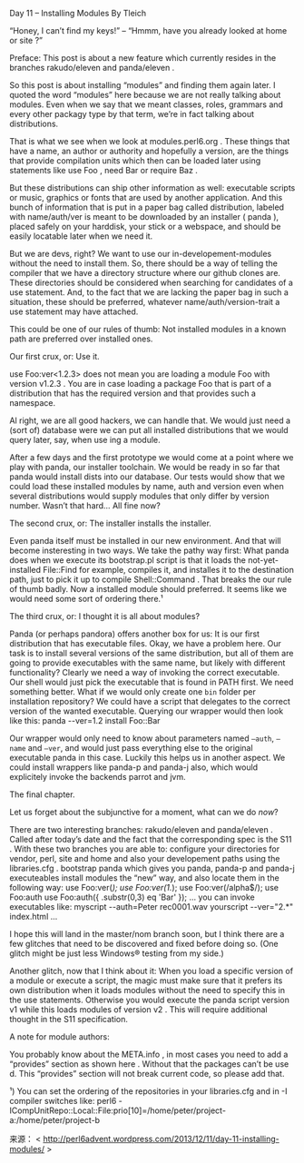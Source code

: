 Day 11 – Installing Modules By   Tleich


“Honey, I can’t find my keys!”
– “Hmmm, have you already looked at  home  or  site ?”

Preface:  This post is about a new feature which currently resides in the branches  rakudo/eleven  and  panda/eleven .

So this post is about installing “modules” and finding them again later. I quoted the word “modules” here because we are not really talking about modules. Even when we say that we meant classes, roles, grammars and every other packagy type by that term, we’re in fact talking about distributions.

That is what we see when we look at  modules.perl6.org . These things that have a name, an author or authority and hopefully a version, are the things that provide compilation units which then can be loaded later using statements like  use Foo ,  need Bar  or  require Baz .

But these distributions can ship other information as well: executable scripts or music, graphics or fonts that are used by another application.
And this bunch of information that is put in a paper bag called distribution, labeled with name/auth/ver is meant to be downloaded by an installer ( panda ), placed safely on your harddisk, your stick or a webspace, and should be easily locatable later when we need it.

But we are devs, right? We want to use our in-developement-modules without the need to install them. So, there should be a way of telling the compiler that we have a directory structure where our github clones are. These directories should be considered when searching for candidates of a  use  statement. And, to the fact that we are lacking the paper bag in such a situation, these should be preferred, whatever name/auth/version-trait a  use  statement may have attached.

This could be one of our rules of thumb: Not installed modules in a known path are preferred over installed ones.

Our first crux, or: Use it.

use Foo:ver<1.2.3>  does not mean you are loading a module  Foo with version  v1.2.3 . You are in case loading a package  Foo  that is part of a distribution that has the required version and that provides such a namespace.

Al right, we are all good hackers, we can handle that. We would just need a (sort of) database were we can put all installed distributions that we would query later, say, when  use ing a module.

After a few days and the first prototype we would come at a point where we play with panda, our installer toolchain.
We would be ready in so far that panda would install dists into our database. Our tests would show that we could load these installed modules by name, auth and version even when several distributions would supply modules that only differ by version number.
Wasn’t that hard… All fine now?

The second crux, or: The installer installs the installer.

Even panda itself must be installed in our new environment. And that will become insteresting in two ways. We take the pathy way first:
What panda does when we execute its  bootstrap.pl  script is that it loads the not-yet-installed  File::Find  for example, compiles it, and installes it to the destination path, just to pick it up to compile Shell::Command . That breaks the our rule of thumb badly. Now a installed  module should preferred.
It seems like we would need some sort of ordering there.¹

The third crux, or: I thought it is all about modules?

Panda (or perhaps pandora) offers another box for us: It is our first distribution that has executable files.
Okay, we have a problem here. Our task is to install several versions of the same distribution, but all of them are going to provide executables with the same name, but likely with different functionality?
Clearly we need a way of invoking the correct executable. Our shell would just pick the executable that is found in PATH first. We need something better.
What if we would only create one `bin` folder per installation repository? We could have a script that delegates to the correct version of the wanted executable. Querying our wrapper would then look like this:
panda --ver=1.2 install Foo::Bar

Our wrapper would only need to know about parameters named `–auth`, `–name` and `–ver`, and would just pass everything else to the original executable  panda  in this case.
Luckily this helps us in another aspect. We could install wrappers like panda-p and panda-j also, which would explicitely invoke the backends parrot and jvm.

The final chapter.

Let us forget about the subjunctive for a moment, what can we do *now*?

There are two interesting branches:  rakudo/eleven  and panda/eleven . Called after today’s date and the fact that the corresponding spec is the  S11 .
With these two branches you are able to:
configure your directories for vendor, perl, site and home and also your developement paths using the  libraries.cfg .
bootstrap panda which gives you panda, panda-p and panda-j executeables
install modules the “new” way, and also locate them in the following way:
use Foo:ver(*);
use Foo:ver(1.*);
use Foo:ver(/alpha$/);
use Foo:auth<FROGGS>
use Foo:auth({ .substr(0,3) eq 'Bar' });
...
you can invoke executables like:
myscript --auth=Peter rec0001.wav
yourscript --ver="2.*" index.html
...

I hope this will land in the master/nom branch soon, but I think there are a few glitches that need to be discovered and fixed before doing so. (One glitch might be just less Windows® testing from my side.)

Another glitch, now that I think about it: When you load a specific version of a module or execute a script, the magic must make sure that it prefers its own distribution when it loads modules without the need to specify this in the use statements. Otherwise you would execute the  panda  script version  v1  while this loads modules of version  v2 .
This will require additional thought in the S11 specification.

A note for module authors:

You probably know about the  META.info , in most cases you need to add a “provides” section as shown  here .
Without that the packages can’t be  use d. This “provides” section will not break current code, so please add that.

¹) You can set the ordering of the repositories in your libraries.cfg  and in  -I  compiler switches like:
perl6 -ICompUnitRepo::Local::File:prio[10]=/home/peter/project-a:/home/peter/project-b

来源： < http://perl6advent.wordpress.com/2013/12/11/day-11-installing-modules/ >  